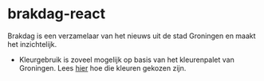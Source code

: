 # brakdag-react

Brakdag is een verzamelaar van het nieuws uit de stad Groningen en maakt het inzichtelijk.

- Kleurgebruik is zoveel mogelijk op basis van het kleurenpalet van Groningen. Lees [hier](https://www.merkgroningen.nl/nl/huisstijl-handboek) hoe die kleuren gekozen zijn.